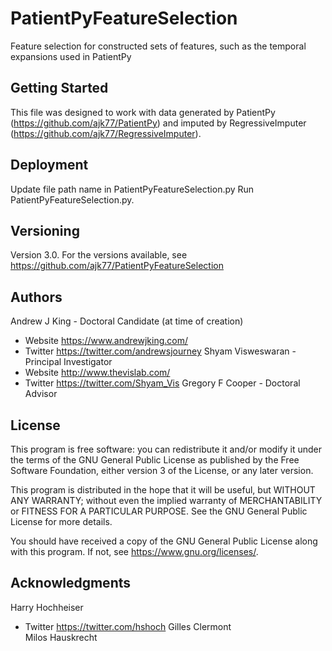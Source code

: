 # PatientPyFeatureSelection

Feature selection for constructed sets of features, such as the temporal expansions used in PatientPy

## Getting Started

This file was designed to work with data generated by PatientPy (https://github.com/ajk77/PatientPy) and imputed by RegressiveImputer (https://github.com/ajk77/RegressiveImputer).

## Deployment

Update file path name in PatientPyFeatureSelection.py
Run PatientPyFeatureSelection.py.<br />

## Versioning

Version 3.0. For the versions available, see https://github.com/ajk77/PatientPyFeatureSelection

## Authors

Andrew J King - Doctoral Candidate (at time of creation)<br />
* Website https://www.andrewjking.com/
* Twitter https://twitter.com/andrewsjourney
Shyam Visweswaran - Principal Investigator<br />
* Website http://www.thevislab.com/
* Twitter https://twitter.com/Shyam_Vis
Gregory F Cooper - Doctoral Advisor

## License

This program is free software: you can redistribute it and/or modify
it under the terms of the GNU General Public License as published by
the Free Software Foundation, either version 3 of the License, or
any later version.

This program is distributed in the hope that it will be useful,
but WITHOUT ANY WARRANTY; without even the implied warranty of
MERCHANTABILITY or FITNESS FOR A PARTICULAR PURPOSE.  See the
GNU General Public License for more details.

You should have received a copy of the GNU General Public License
along with this program.  If not, see <https://www.gnu.org/licenses/>.

## Acknowledgments

Harry Hochheiser<br />
* Twitter https://twitter.com/hshoch
Gilles Clermont<br />
Milos Hauskrecht 
